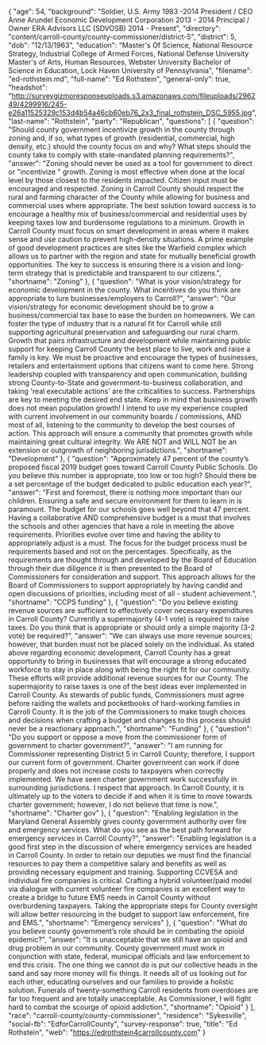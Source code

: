 {
  "age": 54,
  "background": "Soldier, U.S. Army 1983 -2014  President / CEO Anne Arundel Economic Development Corporation 2013 - 2014   Principal / Owner ERA Advisors LLC (SDVOSB) 2014 - Present",
  "directory": "content/carroll-county/county-commissioner/district-5",
  "district": 5,
  "dob": "12/13/1963",
  "education": "Master's Of Science, National Resource Strategy, Industrial College of Armed Forces, National Defense University   Master's of Arts, Human Resources, Webster University   Bachelor of Science in Education, Lock Haven University of Pennsylvania",
  "filename": "ed-rothstein.md",
  "full-name": "Ed Rothstein",
  "general-only": true,
  "headshot": "http://surveygizmoresponseuploads.s3.amazonaws.com/fileuploads/296249/4299916/245-e26a11525329c153d4b54a46cb60eb76_2x3_final_rothstein_DSC_5955.jpg",
  "last-name": "Rothstein",
  "party": "Republican",
  "questions": [
    {
      "question": "Should county government incentivize growth in the county through zoning and, if so, what types of growth (residential, commercial, high density, etc.) should the county focus on and why? What steps should the county take to comply with state-mandated planning requirements?",
      "answer": "Zoning should never be used as a tool for government to direct or \"incentivize \" growth.  Zoning is most effective when done at the local level by those closest to the residents impacted. Citizen input must be encouraged and respected. Zoning in Carroll County should respect the rural and farming character of the County while allowing for business and commercial uses where appropriate.  The best solution toward success is to encourage a healthy mix of business/commercial and residential uses by keeping taxes low and burdensome regulations to a minimum.  Growth in Carroll County must focus on smart development in areas where it makes sense and use caution to prevent high-density situations. A prime example of good development practices are sites like the Warfield complex which allows us to partner with the region and state for mutually beneficial growth opportunities.  The key to success is ensuring there is a vision and long-term strategy that is predictable and transparent to our citizens.",
      "shortname": "Zoning"
    },
    {
      "question": "What is your vision/strategy for economic development in the county. What incentives do you think are appropriate to lure businesses/employers to Carroll?",
      "answer": "Our vision/strategy for economic development should be to grow a business/commercial tax base to ease the burden on homeowners. We can foster the type of industry that is a natural fit for Carroll while still supporting agricultural preservation and safeguarding our rural charm. Growth that pairs infrastructure and development while maintaining public support for keeping Carroll County the best place to live, work and raise a family is key. We must be proactive and encourage the types of businesses, retailers and entertainment options that citizens want to come here. Strong leadership coupled with transparency and open communication, building strong County-to-State and government-to-business collaboration, and taking 'real executable actions' are the criticalities to success.  Partnerships are key to meeting the desired end state. Keep in mind that business growth does not mean population growth!  I intend to use my experience coupled with current involvement in our community boards / commissions, AND most of all, listening to the community to develop the best courses of action. This approach will ensure a community that promotes growth while maintaining great cultural integrity. We ARE NOT and WILL NOT be an extension or outgrowth of neighboring jurisdictions.",
      "shortname": "Development"
    },
    {
      "question": "Approximately 47 percent of the county’s proposed fiscal 2019 budget goes toward Carroll County Public Schools. Do you believe this number is appropriate, too low or too high? Should there be a set percentage of the budget dedicated to public education each year?",
      "answer": "First and foremost, there is nothing more important than our children.  Ensuring a safe and secure environment for them to learn in is paramount.  The budget for our schools goes well beyond that 47 percent.  Having a collaborative AND comprehensive budget is a must that involves the schools and other agencies that have a role in meeting the above requirements.  Priorities evolve over time and having the ability to appropriately adjust is a must.  The focus for the budget process must be requirements based and not on the percentages.  Specifically, as the requirements are thought through and developed by the Board of Education through their due diligence it is then presented to the Board of Commissioners for consideration and support.  This approach allows for the Board of Commissioners to support appropriately by having candid and open discussions of priorities, including most of all - student achievement.",
      "shortname": "CCPS funding"
    },
    {
      "question": "Do you believe existing revenue sources are sufficient to effectively cover necessary expenditures in Carroll County? Currently a supermajority (4-1 vote) is required to raise taxes. Do you think that is appropriate or should only a simple majority (3-2 vote) be required?",
      "answer": "We can always use more revenue sources; however, that burden must not be placed solely on the individual.  As stated above regarding economic development, Carroll County has a great opportunity to bring in businesses that will encourage a strong educated workforce to stay in place along with being the right fit for our community.  These efforts will provide additional revenue sources for our County.  The supermajority to raise taxes is one of the best ideas ever implemented in Carroll County.  As stewards of public funds, Commissioners must agree before raiding the wallets and pocketbooks of hard-working families in Carroll County.  It is the job of the Commissioners to make tough choices and decisions when crafting a budget and changes to this process should never be a reactionary approach.",
      "shortname": "Funding"
    },
    {
      "question": "Do you support or oppose a move from the commissioner form of government to charter government?",
      "answer": "I am running for Commissioner representing District 5 in Carroll County; therefore, I support our current form of government.  Charter government can work if done properly and does not increase costs to taxpayers when correctly implemented. We have seen charter government work successfully in surrounding jurisdictions. I respect that approach.  In Carroll County, it is ultimately up to the voters to decide if and when it is time to move towards charter government; however, I do not believe that time is now.",
      "shortname": "Charter gov"
    },
    {
      "question": "Enabling legislation in the Maryland General Assembly gives county government authority over fire and emergency services. What do you see as the best path forward for emergency services in Carroll County?",
      "answer": "Enabling legislation is a good first step in the discussion of where emergency services are headed in Carroll County.  In order to retain our deputies we must find the financial resources to pay them a competitive salary and benefits as well as providing necessary equipment and training. Supporting CCVESA and individual fire companies is critical.  Crafting a hybrid volunteer/paid model via dialogue with current volunteer fire companies is an excellent way to create a bridge to future EMS needs in Carroll County without overburdening taxpayers. Taking the appropriate steps for County oversight will allow better resourcing in the budget to support law enforcement, fire and EMS.",
      "shortname": "Emergency services"
    },
    {
      "question": "What do you believe county government’s role should be in combating the opioid epidemic?",
      "answer": "It is unacceptable that we still have an opioid and drug problem in our community. County government must work in conjunction with state, federal, municipal officials and law enforcement to end this crisis.  The one thing we cannot do is put our collective heads in the sand and say more money will fix things. It needs all of us looking out for each other, educating ourselves and our families to provide a holistic solution.  Funerals of twenty-something Carroll residents from overdoses are far too frequent and are totally unacceptable.  As Commissioner, I will fight hard to combat the scourge of opioid addiction.",
      "shortname": "Opioid"
    }
  ],
  "race": "carroll-county/county-commissioner",
  "residence": "Sykesville",
  "social-fb": "EdforCarrollCounty",
  "survey-response": true,
  "title": "Ed Rothstein",
  "web": "https://edrothstein4carrollcounty.com"
}
